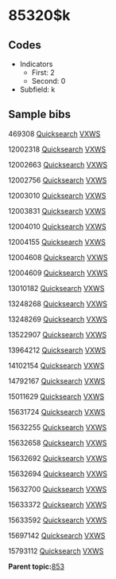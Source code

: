 # 85320$k

## Codes

-   Indicators
    -   First: 2
    -   Second: 0
-   Subfield: k

## Sample bibs

469308 [Quicksearch](https://search.library.yale.edu/catalog/469308) [VXWS](http://prodorbis.library.yale.edu:7014/vxws/GetHoldingsService?bibId=469308)

12002318 [Quicksearch](https://search.library.yale.edu/catalog/12002318) [VXWS](http://prodorbis.library.yale.edu:7014/vxws/GetHoldingsService?bibId=12002318)

12002663 [Quicksearch](https://search.library.yale.edu/catalog/12002663) [VXWS](http://prodorbis.library.yale.edu:7014/vxws/GetHoldingsService?bibId=12002663)

12002756 [Quicksearch](https://search.library.yale.edu/catalog/12002756) [VXWS](http://prodorbis.library.yale.edu:7014/vxws/GetHoldingsService?bibId=12002756)

12003010 [Quicksearch](https://search.library.yale.edu/catalog/12003010) [VXWS](http://prodorbis.library.yale.edu:7014/vxws/GetHoldingsService?bibId=12003010)

12003831 [Quicksearch](https://search.library.yale.edu/catalog/12003831) [VXWS](http://prodorbis.library.yale.edu:7014/vxws/GetHoldingsService?bibId=12003831)

12004010 [Quicksearch](https://search.library.yale.edu/catalog/12004010) [VXWS](http://prodorbis.library.yale.edu:7014/vxws/GetHoldingsService?bibId=12004010)

12004155 [Quicksearch](https://search.library.yale.edu/catalog/12004155) [VXWS](http://prodorbis.library.yale.edu:7014/vxws/GetHoldingsService?bibId=12004155)

12004608 [Quicksearch](https://search.library.yale.edu/catalog/12004608) [VXWS](http://prodorbis.library.yale.edu:7014/vxws/GetHoldingsService?bibId=12004608)

12004609 [Quicksearch](https://search.library.yale.edu/catalog/12004609) [VXWS](http://prodorbis.library.yale.edu:7014/vxws/GetHoldingsService?bibId=12004609)

13010182 [Quicksearch](https://search.library.yale.edu/catalog/13010182) [VXWS](http://prodorbis.library.yale.edu:7014/vxws/GetHoldingsService?bibId=13010182)

13248268 [Quicksearch](https://search.library.yale.edu/catalog/13248268) [VXWS](http://prodorbis.library.yale.edu:7014/vxws/GetHoldingsService?bibId=13248268)

13248269 [Quicksearch](https://search.library.yale.edu/catalog/13248269) [VXWS](http://prodorbis.library.yale.edu:7014/vxws/GetHoldingsService?bibId=13248269)

13522907 [Quicksearch](https://search.library.yale.edu/catalog/13522907) [VXWS](http://prodorbis.library.yale.edu:7014/vxws/GetHoldingsService?bibId=13522907)

13964212 [Quicksearch](https://search.library.yale.edu/catalog/13964212) [VXWS](http://prodorbis.library.yale.edu:7014/vxws/GetHoldingsService?bibId=13964212)

14102154 [Quicksearch](https://search.library.yale.edu/catalog/14102154) [VXWS](http://prodorbis.library.yale.edu:7014/vxws/GetHoldingsService?bibId=14102154)

14792167 [Quicksearch](https://search.library.yale.edu/catalog/14792167) [VXWS](http://prodorbis.library.yale.edu:7014/vxws/GetHoldingsService?bibId=14792167)

15011629 [Quicksearch](https://search.library.yale.edu/catalog/15011629) [VXWS](http://prodorbis.library.yale.edu:7014/vxws/GetHoldingsService?bibId=15011629)

15631724 [Quicksearch](https://search.library.yale.edu/catalog/15631724) [VXWS](http://prodorbis.library.yale.edu:7014/vxws/GetHoldingsService?bibId=15631724)

15632255 [Quicksearch](https://search.library.yale.edu/catalog/15632255) [VXWS](http://prodorbis.library.yale.edu:7014/vxws/GetHoldingsService?bibId=15632255)

15632658 [Quicksearch](https://search.library.yale.edu/catalog/15632658) [VXWS](http://prodorbis.library.yale.edu:7014/vxws/GetHoldingsService?bibId=15632658)

15632692 [Quicksearch](https://search.library.yale.edu/catalog/15632692) [VXWS](http://prodorbis.library.yale.edu:7014/vxws/GetHoldingsService?bibId=15632692)

15632694 [Quicksearch](https://search.library.yale.edu/catalog/15632694) [VXWS](http://prodorbis.library.yale.edu:7014/vxws/GetHoldingsService?bibId=15632694)

15632700 [Quicksearch](https://search.library.yale.edu/catalog/15632700) [VXWS](http://prodorbis.library.yale.edu:7014/vxws/GetHoldingsService?bibId=15632700)

15633372 [Quicksearch](https://search.library.yale.edu/catalog/15633372) [VXWS](http://prodorbis.library.yale.edu:7014/vxws/GetHoldingsService?bibId=15633372)

15633592 [Quicksearch](https://search.library.yale.edu/catalog/15633592) [VXWS](http://prodorbis.library.yale.edu:7014/vxws/GetHoldingsService?bibId=15633592)

15697142 [Quicksearch](https://search.library.yale.edu/catalog/15697142) [VXWS](http://prodorbis.library.yale.edu:7014/vxws/GetHoldingsService?bibId=15697142)

15793112 [Quicksearch](https://search.library.yale.edu/catalog/15793112) [VXWS](http://prodorbis.library.yale.edu:7014/vxws/GetHoldingsService?bibId=15793112)

**Parent topic:**[853](../../tags/853/853.md)

